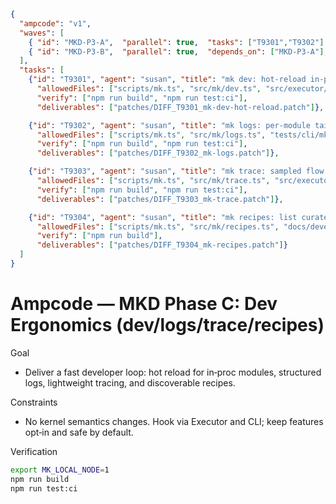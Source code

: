 ```json
{
  "ampcode": "v1",
  "waves": [
    { "id": "MKD-P3-A",  "parallel": true,  "tasks": ["T9301","T9302"] },
    { "id": "MKD-P3-B",  "parallel": true,  "depends_on": ["MKD-P3-A"], "tasks": ["T9303","T9304"] }
  ],
  "tasks": [
    {"id": "T9301", "agent": "susan", "title": "mk dev: hot‑reload in‑proc modules (watch + restart)",
      "allowedFiles": ["scripts/mk.ts", "src/mk/dev.ts", "src/executor/Executor.ts", "tests/cli/mkDev.spec.ts"],
      "verify": ["npm run build", "npm run test:ci"],
      "deliverables": ["patches/DIFF_T9301_mk-dev-hot-reload.patch"]},

    {"id": "T9302", "agent": "susan", "title": "mk logs: per‑module tail with filters (human + --json)",
      "allowedFiles": ["scripts/mk.ts", "src/mk/logs.ts", "tests/cli/mkLogs.spec.ts"],
      "verify": ["npm run build", "npm run test:ci"],
      "deliverables": ["patches/DIFF_T9302_mk-logs.patch"]},

    {"id": "T9303", "agent": "susan", "title": "mk trace: sampled flow timings (Executor hooks)",
      "allowedFiles": ["scripts/mk.ts", "src/mk/trace.ts", "src/executor/Executor.ts", "tests/cli/mkTrace.spec.ts"],
      "verify": ["npm run build", "npm run test:ci"],
      "deliverables": ["patches/DIFF_T9303_mk-trace.patch"]},

    {"id": "T9304", "agent": "susan", "title": "mk recipes: list curated patterns (tee→filesink, rate‑limit, etc.)",
      "allowedFiles": ["scripts/mk.ts", "src/mk/recipes.ts", "docs/devex/recipes.md"],
      "verify": ["npm run build"],
      "deliverables": ["patches/DIFF_T9304_mk-recipes.patch"]}
  ]
}
```

# Ampcode — MKD Phase C: Dev Ergonomics (dev/logs/trace/recipes)

Goal
- Deliver a fast developer loop: hot reload for in‑proc modules, structured logs, lightweight tracing, and discoverable recipes.

Constraints
- No kernel semantics changes. Hook via Executor and CLI; keep features opt‑in and safe by default.

Verification
```bash
export MK_LOCAL_NODE=1
npm run build
npm run test:ci
```
